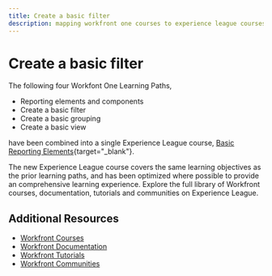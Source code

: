 ```yaml
---
title: Create a basic filter
description: mapping workfront one courses to experience league courses
---
```

# Create a basic filter

The following four Workfont One Learning Paths,

* Reporting elements and components
* Create a basic filter
* Create a basic grouping
* Create a basic view

have been combined into a single Experience League course, [Basic Reporting Elements](https://experienceleague.adobe.com/?recommended=Workfront-U-1-2022.1.reporting){target="_blank"}.

The new Experience League course covers the same learning objectives as the prior learning paths, and has been optimized where possible to provide an comprehensive learning experience.  Explore the full library of Workfront courses, documentation, tutorials and communities on Experience League.

## Additional Resources

* [Workfront Courses](https://experienceleague.adobe.com/?lang=en&Solution=Workfront#courses)
* [Workfront Documentation](https://experienceleague.adobe.com/docs/workfront.html)
* [Workfront Tutorials](https://experienceleague.adobe.com/docs/workfront-learn/tutorials-workfront/home.html)
* [Workfront Communities](https://experienceleaguecommunities.adobe.com/t5/workfront/ct-p/workfront)